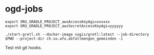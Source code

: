 # ogd-jobs

```
export ORG_GRADLE_PROJECT_awsAccessKeyAgi=xxxxxx
export ORG_GRADLE_PROJECT_awsSecretAccessKeyAgi=yyyyyy

```

```
./start-gretl.sh --docker-image sogis/gretl:latest --job-directory $PWD --project-dir ch.so.afu.abfallmengen_gemeinden -i
```

Test mit git hooks.